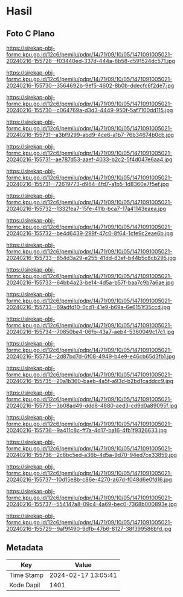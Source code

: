 # Hasil

## Foto C Plano

https://sirekap-obj-formc.kpu.go.id/12c6/pemilu/pdpr/14/71/09/10/05/1471091005021-20240216-155728--f03440ed-337d-444a-8b58-c591524dc571.jpg

https://sirekap-obj-formc.kpu.go.id/12c6/pemilu/pdpr/14/71/09/10/05/1471091005021-20240216-155730--3564692b-9ef5-4602-8b0b-ddecfc6f2de7.jpg

https://sirekap-obj-formc.kpu.go.id/12c6/pemilu/pdpr/14/71/09/10/05/1471091005021-20240216-155730--c064769a-d3d3-4449-950f-5af7100dd115.jpg

https://sirekap-obj-formc.kpu.go.id/12c6/pemilu/pdpr/14/71/09/10/05/1471091005021-20240216-155731--a3bf9299-abd9-4ce6-a1b7-76b34674b0cb.jpg

https://sirekap-obj-formc.kpu.go.id/12c6/pemilu/pdpr/14/71/09/10/05/1471091005021-20240216-155731--ae787d53-aaef-4033-b2c2-5f4d047e6aa4.jpg

https://sirekap-obj-formc.kpu.go.id/12c6/pemilu/pdpr/14/71/09/10/05/1471091005021-20240216-155731--72619773-d964-4fd7-a1b5-1d8360e7f5ef.jpg

https://sirekap-obj-formc.kpu.go.id/12c6/pemilu/pdpr/14/71/09/10/05/1471091005021-20240216-155732--1332fea7-15fe-411b-bca7-17a41143eaea.jpg

https://sirekap-obj-formc.kpu.go.id/12c6/pemilu/pdpr/14/71/09/10/05/1471091005021-20240216-155732--be4d6439-299f-47c0-8f64-1cfe9c2eae6b.jpg

https://sirekap-obj-formc.kpu.go.id/12c6/pemilu/pdpr/14/71/09/10/05/1471091005021-20240216-155733--854d3a29-e255-41dd-83ef-b44b5c8cb295.jpg

https://sirekap-obj-formc.kpu.go.id/12c6/pemilu/pdpr/14/71/09/10/05/1471091005021-20240216-155733--64bb4a23-be14-4d5a-b57f-baa7c9b7a6ae.jpg

https://sirekap-obj-formc.kpu.go.id/12c6/pemilu/pdpr/14/71/09/10/05/1471091005021-20240216-155733--69adfd10-0cd1-41e9-b69a-6e6151f35ccd.jpg

https://sirekap-obj-formc.kpu.go.id/12c6/pemilu/pdpr/14/71/09/10/05/1471091005021-20240216-155734--70850be4-06fb-43a7-aeb4-5360049c17c1.jpg

https://sirekap-obj-formc.kpu.go.id/12c6/pemilu/pdpr/14/71/09/10/05/1471091005021-20240216-155734--2d87bd7d-6f08-4949-b4e9-e46cb65d3fb1.jpg

https://sirekap-obj-formc.kpu.go.id/12c6/pemilu/pdpr/14/71/09/10/05/1471091005021-20240216-155735--20a1b360-baeb-4a5f-a93d-b2bd1caddcc9.jpg

https://sirekap-obj-formc.kpu.go.id/12c6/pemilu/pdpr/14/71/09/10/05/1471091005021-20240216-155735--3b08ad49-ddd8-4880-aed3-cd9d0a89095f.jpg

https://sirekap-obj-formc.kpu.go.id/12c6/pemilu/pdpr/14/71/09/10/05/1471091005021-20240216-155736--9a411c8c-ff7a-4d17-ba16-4fb1f9326633.jpg

https://sirekap-obj-formc.kpu.go.id/12c6/pemilu/pdpr/14/71/09/10/05/1471091005021-20240216-155736--2c8bc5ed-a36b-4d5a-9d70-94ed7ce33859.jpg

https://sirekap-obj-formc.kpu.go.id/12c6/pemilu/pdpr/14/71/09/10/05/1471091005021-20240216-155737--10d15e8b-c86e-4270-a67d-f048d6e0fd16.jpg

https://sirekap-obj-formc.kpu.go.id/12c6/pemilu/pdpr/14/71/09/10/05/1471091005021-20240216-155737--554147a8-09c4-4a69-bec0-7368b000893e.jpg

https://sirekap-obj-formc.kpu.go.id/12c6/pemilu/pdpr/14/71/09/10/05/1471091005021-20240216-155729--9af9f490-9dfb-47b6-8127-38f399586bfd.jpg


## Metadata

| Key        | Value               |
| ---------- | ------------------- |
| Time Stamp | 2024-02-17 13:05:41 |
| Kode Dapil | 1401                |



